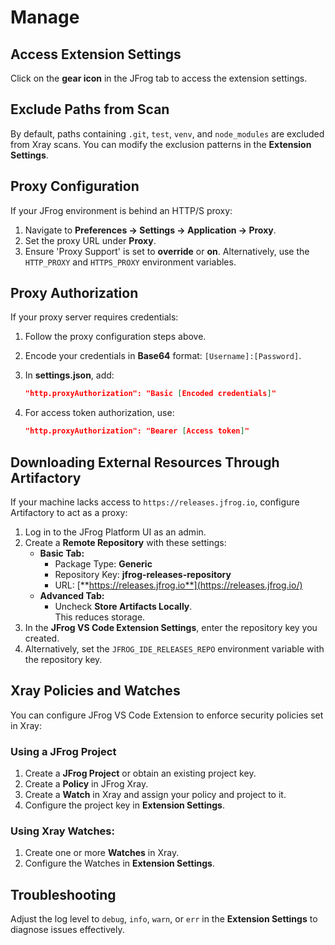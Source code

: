 # Manage

## **Access Extension Settings**

Click on the **gear icon** in the JFrog tab to access the extension settings.

## **Exclude Paths from Scan**

By default, paths containing `.git`, `test`, `venv`, and `node_modules` are excluded from Xray scans. You can modify the exclusion patterns in the **Extension Settings**.

## **Proxy Configuration**

If your JFrog environment is behind an HTTP/S proxy:

1. Navigate to **Preferences → Settings → Application → Proxy**.
2. Set the proxy URL under **Proxy**.
3. Ensure 'Proxy Support' is set to **override** or **on**. Alternatively, use the `HTTP_PROXY` and `HTTPS_PROXY` environment variables.

## **Proxy Authorization**

If your proxy server requires credentials:

1. Follow the proxy configuration steps above.
2. Encode your credentials in **Base64** format: `[Username]:[Password]`.
3.  In **settings.json**, add:

    ```json
    "http.proxyAuthorization": "Basic [Encoded credentials]"
    ```
4.  For access token authorization, use:

    ```json
    "http.proxyAuthorization": "Bearer [Access token]"
    ```

## **Downloading External Resources Through Artifactory**

If your machine lacks access to `https://releases.jfrog.io`, configure Artifactory to act as a proxy:

1. Log in to the JFrog Platform UI as an admin.
2. Create a **Remote Repository** with these settings:
   * **Basic Tab:**
     * Package Type: **Generic**
     * Repository Key: **jfrog-releases-repository**
     * URL: [**https://releases.jfrog.io**](https://releases.jfrog.io/)
   * **Advanced Tab:**
     * Uncheck **Store Artifacts Locally**.\
       This reduces storage.
3. In the **JFrog VS Code Extension Settings**, enter the repository key you created.
4. Alternatively, set the `JFROG_IDE_RELEASES_REPO` environment variable with the repository key.

## **Xray Policies and Watches**

You can configure JFrog VS Code Extension to enforce security policies set in Xray:

### **Using a JFrog Project**

1. Create a **JFrog Project** or obtain an existing project key.
2. Create a **Policy** in JFrog Xray.
3. Create a **Watch** in Xray and assign your policy and project to it.
4. Configure the project key in **Extension Settings**.

### **Using Xray Watches:**

1. Create one or more **Watches** in Xray.
2. Configure the Watches in **Extension Settings**.

## **Troubleshooting**

Adjust the log level to `debug`, `info`, `warn`, or `err` in the **Extension Settings** to diagnose issues effectively.
